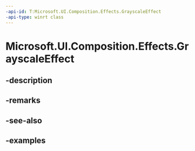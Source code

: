 ```yaml
---
-api-id: T:Microsoft.UI.Composition.Effects.GrayscaleEffect
-api-type: winrt class
---
```


# Microsoft.UI.Composition.Effects.GrayscaleEffect

<!--
public sealed class GrayscaleEffect : Windows.Graphics.Effects.IGraphicsEffect
-->


## -description

## -remarks

## -see-also

## -examples


